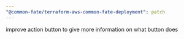 ```yaml
---
"@common-fate/terraform-aws-common-fate-deployment": patch
---
```


improve action button to give more information on what button does
